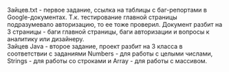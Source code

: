 Зайцев.txt - первое задание, ссылка на таблицы с баг-репортами в Google-документах. Т.к. тестирование главной страницы подразумевало авторизацию, то ее тоже проверил. Документ разбит на 3 страницы - баги главной страницы, баги авторизации и вопросы к аналитику или дизайнеру.  
Зайцев Java - второе задание, проект разбит на 3 класса в соответствии с заданиями Numbers - для работы с целыми числами, Strings - для работы со строками и Array - для работы с массивом.
